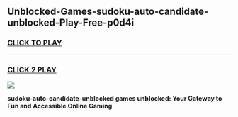
## Unblocked-Games-sudoku-auto-candidate-unblocked-Play-Free-p0d4i
<h3>
<a href="https://premium76.site?title=sudoku-auto-candidate-unblocked&ref=23A">CLICK TO PLAY</a></h3>
<hr>

<h3>
<a href="https://premium76.site?title=sudoku-auto-candidate-unblocked&ref=23A">CLICK 2 PLAY</a>
  
</h3>

<a href="https://premium76.site?title=sudoku-auto-candidate-unblocked&ref=23A"><img src="https://clearcache.store/games.png"></a>


**sudoku-auto-candidate-unblocked games unblocked: Your Gateway to Fun and Accessible Online Gaming**

